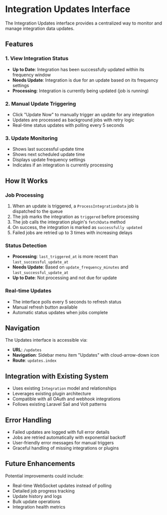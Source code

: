 # Integration Updates Interface

The Integration Updates interface provides a centralized way to monitor and manage integration data updates.

## Features

### 1. View Integration Status
- **Up to Date**: Integration has been successfully updated within its frequency window
- **Needs Update**: Integration is due for an update based on its frequency settings
- **Processing**: Integration is currently being updated (job is running)

### 2. Manual Update Triggering
- Click "Update Now" to manually trigger an update for any integration
- Updates are processed as background jobs with retry logic
- Real-time status updates with polling every 5 seconds

### 3. Update Monitoring
- Shows last successful update time
- Shows next scheduled update time
- Displays update frequency settings
- Indicates if an integration is currently processing

## How It Works

### Job Processing
1. When an update is triggered, a `ProcessIntegrationData` job is dispatched to the queue
2. The job marks the integration as `triggered` before processing
3. The job calls the integration plugin's `fetchData` method
4. On success, the integration is marked as `successfully updated`
5. Failed jobs are retried up to 3 times with increasing delays

### Status Detection
- **Processing**: `last_triggered_at` is more recent than `last_successful_update_at`
- **Needs Update**: Based on `update_frequency_minutes` and `last_successful_update_at`
- **Up to Date**: Not processing and not due for update

### Real-time Updates
- The interface polls every 5 seconds to refresh status
- Manual refresh button available
- Automatic status updates when jobs complete

## Navigation

The Updates interface is accessible via:
- **URL**: `/updates`
- **Navigation**: Sidebar menu item "Updates" with cloud-arrow-down icon
- **Route**: `updates.index`

## Integration with Existing System

- Uses existing `Integration` model and relationships
- Leverages existing plugin architecture
- Compatible with all OAuth and webhook integrations
- Follows existing Laravel Sail and Volt patterns

## Error Handling

- Failed updates are logged with full error details
- Jobs are retried automatically with exponential backoff
- User-friendly error messages for manual triggers
- Graceful handling of missing integrations or plugins

## Future Enhancements

Potential improvements could include:
- Real-time WebSocket updates instead of polling
- Detailed job progress tracking
- Update history and logs
- Bulk update operations
- Integration health metrics

